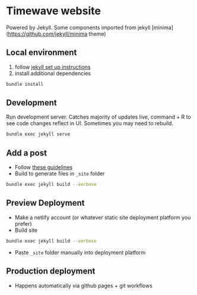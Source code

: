 # Timewave website
Powered by Jekyll. Some components imported from jekyll [minima](https://github.com/jekyll/minima theme)

## Local environment
1. follow [jekyll set up instructions](https://jekyllrb.com/docs/)
2. install additional dependencies
```bash
bundle install
```
## Development
Run development server. Catches majority of updates live, command + R to see code changes reflect in UI. Sometimes you may need to rebuild.
```bash
bundle exec jekyll serve
```

## Add a post
- Follow [these guidelines](https://stackoverflow.com/questions/30625044/jekyll-post-not-generated)
- Build to generate files in `_site` folder
```bash
bundle exec jekyll build --verbose  
```

## Preview Deployment
- Make a netlify account (or whatever static site deployment platform you prefer)
- Build site
```bash
bundle exec jekyll build --verbose  
```
- Paste `_site` folder manually into deployment platform

## Production deployment
- Happens automatically via github pages + git workflows
